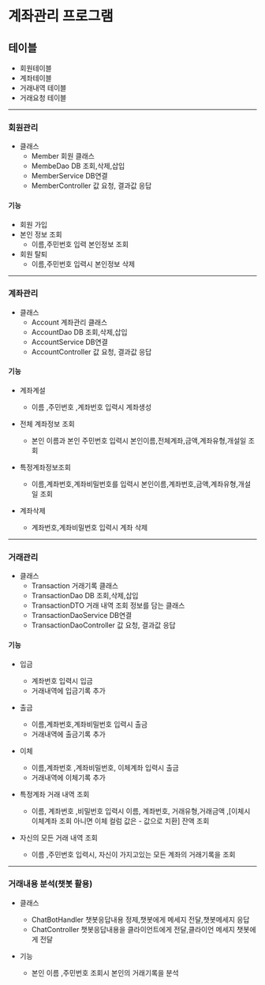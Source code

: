 # 계좌관리 프로그램



## 테이블
 - 회원테이블
 - 계좌테이블
 - 거래내역 테이블
 - 거래요청 테이블
<hr>

### 회원관리

   - 클래스
     - Member 회원 클래스
     - MembeDao DB 조회,삭제,삽입
     - MemberService DB연결
     - MemberController 값 요청, 결과값 응답
    


#### 기능

 - 회원 가입
 - 본인 정보 조회
   - 이름,주민번호 입력 본인정보 조회
 - 회원 탈퇴
   - 이름,주민번호 입력시 본인정보 삭제

 
<hr> 
 
### 계좌관리
 
   - 클래스
      - Account 계좌관리 클래스
	  - AccountDao DB 조회,삭제,삽입
	  - AccountService DB연결
	  - AccountController 값 요청, 결과값 응답
	 
	 
#### 기능 
 
  - 계좌계설
    - 이름 ,주민번호 ,계좌번호 입력시 계좌생성
   
  - 전체 계좌정보 조회
     - 본인 이름과 본인 주민번호 입력시 본인이름,전체계좌,금액,계좌유형,개설일 조회
   
  - 특정계좌정보조회
     - 이름,계좌번호,계좌비밀번호를 입력시 본인이름,계좌번호,금액,계좌유형,개설일 조회
  
  - 계좌삭제
    - 계좌번호,계좌비밀번호 입력시 계좌 삭제  
 
  
<hr>


### 거래관리 

 - 클래스
   - Transaction  거래기록 클래스
	- TransactionDao  DB 조회,삭제,삽입
   - TransactionDTO 거래 내역 조회 정보를 담는 클래스
	- TransactionDaoService DB연결
	- TransactionDaoController 값 요청, 결과값 응답
  


#### 기능
  
  - 입금
    - 계좌번호 입력시 입금 
    - 거래내역에 입금기록 추가
     
  - 출금
 	 - 이름,계좌번호,계좌비밀번호 입력시 출금
 	 - 거래내역에 출금기록 추가
 	 	
  - 이체
     - 이름,계좌번호 ,계좌비밀번호, 이체계좌 입력시 출금
     - 거래내역에 이체기록 추가
     
  - 특정계좌 거래 내역 조회
    - 이름, 계좌번호 ,비밀번호 입력시 이름, 계좌번호, 거래유형,거래금액 ,[이체시 이체계좌 조회 아니면 이체 컬럼 값은 - 값으로 치환] 잔액 조회
   
  - 자신의 모든 거래 내역 조회
    - 이름 ,주민번호 입력시, 자신이 가지고있는
      모든 계좌의 거래기록을 조회
   

<hr>
 
### 거래내용 분석(챗봇 활용)

  - 클래스 
    - ChatBotHandler 챗봇응답내용 정제,챗봇에게 메세지 전달,챗봇메세지 응답
    - ChatController 챗봇응답내용을 클라이언트에게 전달,클라이언 메세지 챗봇에게 전달
 
  - 기능

    - 본인 이름 ,주민번호 조회시 본인의 거래기록을 분석
 
 
 
 
 